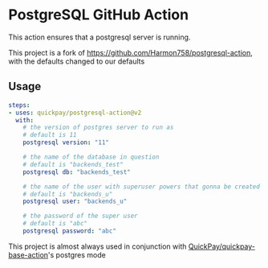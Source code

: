 # PostgreSQL GitHub Action
This action ensures that a postgresql server is running.

This project is a fork of https://github.com/Harmon758/postgresql-action, with the defaults changed to our defaults
## Usage

```yaml
steps:
- uses: quickpay/postgresql-action@v2
  with:
    # the version of postgres server to run as
    # default is 11
    postgresql version: "11"

    # the name of the database in question
    # default is "backends_test"
    postgresql db: "backends_test"

    # the name of the user with superuser powers that gonna be created
    # default is "backends_u"
    postgresql user: "backends_u"

    # the password of the super user
    # default is "abc"
    postgresql password: "abc"
```

This project is almost always used in conjunction with [QuickPay/quickpay-base-action](https://github.com/QuickPay/quickpay-base-action)'s postgres mode